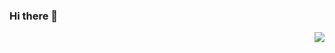 ### Hi there 👋
<img align="right" src="https://github-readme-stats.vercel.app/api?username=Rentr02&show_icons=true&icon_color=CE1D2D&text_color=718096&bg_color=ffffff&hide_title=true" />
<!--
**Rentr02/Rentr02** is a ✨ _special_ ✨ repository because its `README.md` (this file) appears on your GitHub profile.

Here are some ideas to get you started:

- 🔭 I’m currently working on ...
- 🌱 I’m currently learning ...
- 👯 I’m looking to collaborate on ...
- 🤔 I’m looking for help with ...
- 💬 Ask me about ...
- 📫 How to reach me: ...
- 😄 Pronouns: ...
- ⚡ Fun fact: ...
-->
- 🔭 I’m a fish.

